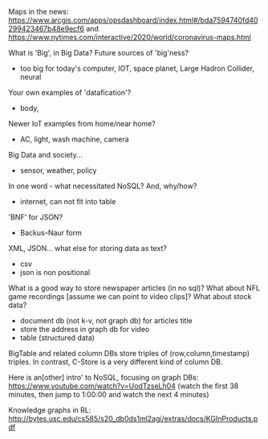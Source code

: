 Maps in the news: https://www.arcgis.com/apps/opsdashboard/index.html#/bda7594740fd40299423467b48e9ecf6 and https://www.nytimes.com/interactive/2020/world/coronavirus-maps.html

What is 'Big', in Big Data? Future sources of 'big'ness?
- too big for today's computer, IOT, space planet, Large Hadron Collider, neural 


Your own examples of 'datafication'?
- body, 

Newer IoT examples from home/near home?
- AC, light, wash machine, camera 

Big Data and society...
- sensor, weather, policy

In one word - what necessitated NoSQL? And, why/how?
- internet, can not fit into table 

'BNF' for JSON?
- Backus–Naur form

XML, JSON... what else for storing data as text?
- csv 
- json is non positional 


What is a good way to store newspaper articles (in no sql)? What about NFL game recordings [assume we can point to video clips]? What about stock data?
- document db (not k-v, not graph db) for articles title
- store the address in graph db for video
- table (structured data)

BigTable and related column DBs store triples of (row,column,timestamp) triples. In contrast, C-Store is a very different kind of column DB.

Here is an[other] intro' to NoSQL, focusing on graph DBs: https://www.youtube.com/watch?v=UodTzseLh04 (watch the first 38 minutes, then jump to 1:00:00 and watch the next 4 minutes)

Knowledge graphs in RL: http://bytes.usc.edu/cs585/s20_db0ds1ml2agi/extras/docs/KGInProducts.pdf

